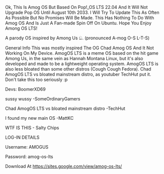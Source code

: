 Ok, This Is Amog OS But Based On Pop!_OS LTS 22.04 And It Will Not Upgrade Pop OS Until August 10th 2033. I Will Try To Update This As Often As Possible But No Promises Will Be Made. This Has Nothing To Do With Amog OS And Is Just A Fan-made Spin Off
On Ubuntu. Hope You Enjoy Among OS LTS!

A parody OS inspired by Among Us ඞ. (pronounced A-mog O-S L-T-S)

 

General Info
This was mostly inspired The OG Chad Amog OS And It Not Working On My Device. AmogOS LTS is a meme OS based on the hit game Among Us, in the same vein as Hannah Montana Linux, but it's also developed and made to be a lightweight operating system. AmogOS LTS is also less bloated than some other distros (Cough Cough Fedora). Chad AmogOS LTS vs bloated mainstream distro, as youtuber TechHut put it. Don't take this too seriously :p

Devs: BoomerXD69

sussy wussy -SomeOrdinaryGamers

Chad AmogOS LTS vs bloated mainstream distro -TechHut

I found my new main OS -MattKC

WTF IS THIS - Salty Chips


LOG-IN DETAILS

Username: AMOGUS

Password: amog-os-lts

Download At https://sites.google.com/view/amog-os-lts/
